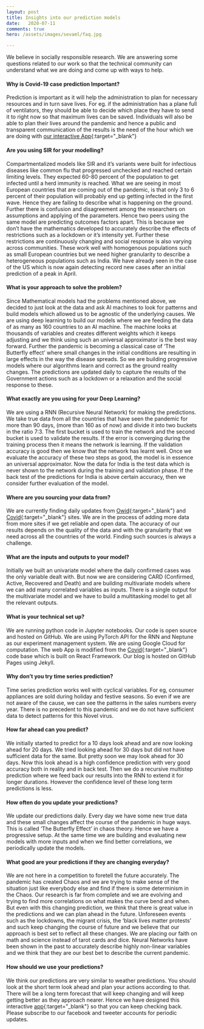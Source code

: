 ```yaml
---
layout: post
title: Insights into our prediction models
date:   2020-07-11
comments: true
hero: /assets/images/sevaml/faq.jpg

---
```


We believe in socially responsible research. We are answering some questions related to our work so that the technical community can understand what we are doing and come up with ways to help.

#### Why is Covid-19 case prediction Important?
Prediction is important as it will help the administration to plan for necessary resources and in turn save lives. For eg. if the administration has a plane full of ventilators, they should be able to decide which place they have to send it to right now so that maximum lives can be saved. Individuals will also be able to plan their lives around the pandemic and hence a public and transparent communication of the results is the need of the hour which we are doing with [our interactive App][sevaml]{:target="_blank"}

#### Are you using SIR for your modelling?
Compartmentalized models like SIR and it’s variants were built for infectious diseases like common flu that progressed unchecked and reached certain limiting levels. They expected 60-80 percent of the population to get infected until a herd immunity is reached. What we are seeing in most European countries that are coming out of the pandemic, is that only 3 to 6 percent of their population will probably end up getting infected in the first wave. Hence they are failing to describe what is happening on the ground. Further there is confusion and disagreement among the researchers on assumptions and applying of the parameters. Hence two peers using the same model are predicting outcomes factors apart. This is because we don’t have the mathematics developed to accurately describe the effects of restrictions such as a lockdown or it’s intensity yet. Further these restrictions are continuously changing and social response is also varying across communities. These work well with homogenous populations such as small European countries but we need higher granularity to describe a heterogeneous populations such as India. We have already seen in the case of the US which is now again detecting record new cases after an initial prediction of a peak in April.

#### What is your approach to solve the problem?
Since Mathematical models had the problems mentioned above, we decided to just look at the data and ask AI machines to look for patterns and build models which allowed us to be agnostic of the underlying causes. We are using deep learning to build our models where we are feeding the data of as many as 160 countries to an AI machine. The machine looks at thousands of variables and creates different weights which it keeps adjusting and we think using such an universal approximator is the best way forward. Further the pandemic is becoming a classical case of ‘The Butterfly effect’ where small changes in the initial conditions are resulting in large effects in the way the disease spreads. So we are building progressive models where our algorithms learn and correct as the ground reality changes. The predictions are updated daily to capture the results of the Government actions such as a lockdown or a relaxation and the social response to these. 

#### What exactly are you using for your Deep Learning?
We are using a RNN (Recursive Neural Network) for making the predictions. We take true data from all the countries that have seen the pandemic for more than 90 days, (more than 160 as of now) and divide it into two buckets in the ratio 7:3. The first bucket is used to train the network and the second bucket is used to validate the results. If the error is converging during the training process then it means the network is learning. If the validation accuracy is good then we know that the network has learnt well. Once we evaluate the accuracy of these two steps as good, the model is in essence an universal approximator.  Now the data for India is the test data which is never shown to the network during the training and validation phase. If the back test of the predictions for India is above certain accuracy, then we consider further evaluation of the model.

#### Where are you sourcing your data from?
We are currently finding daily updates from [Owid][owid]{:target="_blank"} and [Covid][covid]{:target="_blank"} sites. We are in the process of adding more data from more sites if we get reliable and open data. The accuracy of our results depends on the quality of the data and with the granularity that we need across all the countries of the world. Finding such sources is always a challenge.

#### What are the inputs and outputs to your model?
Initially we built an univariate model where the daily confirmed cases was the only variable dealt with. But now we are considering CARD (Confirmed, Active, Recovered and Death) and are building multivariate models where we can add many correlated variables as inputs. There is a single output for the multivariate model and we have to build a multitasking model to get all the relevant outputs.

#### What is your technical set up?
We are running python code in Jupyter notebooks. Our code is open source and hosted on GitHub. We are using PyTorch API for the RNN and Neptune as our experiment management system. We are using Google Cloud for computation. The web App is modified from the [Covid][covid]{:target="_blank"} code base which is built on React Framework. Our blog is hosted on GitHub Pages using Jekyll.

#### Why don’t you try time series prediction?
Time series prediction works well with cyclical variables. For eg, consumer appliances are sold during holiday and festive seasons. So even if we are not aware of the cause, we can see the patterns in the sales numbers every year. There is no precedent to this pandemic and we do not have sufficient data to detect patterns for this Novel virus.

#### How far ahead can you predict?
We initially started to predict for a 10 days look ahead and are now looking ahead for 20 days. We tried looking ahead for 30 days but did not have sufficient data for the same. But pretty soon we may look ahead for 30 days. Now this look ahead is a high confidence prediction with very good accuracy both in reality and in back test. Then we do a recursive multistep prediction where we feed back our results into the RNN to extend it for longer durations. However the confidence level of these long term predictions is less.

#### How often do you update your predictions?
We update our predictions daily. Every day we have some new true data and these small changes affect the course of the pandemic in huge ways. This is called ‘The Butterfly Effect’ in chaos theory. Hence we have a progressive setup. At the same time we are building and evaluating new models with more inputs and when we find better correlations, we periodically update the models.

#### What good are your predictions if they are changing everyday?
We are not here in a competition to foretell the future accurately. The pandemic has created Chaos and we are trying to make sense of the situation just like everybody else and find if there is some determinism in the Chaos. Our research is far from complete and we are evolving and trying to find more correlations on what makes the curve bend and when. But even with this changing prediction, we think that there is great value in the predictions and we can plan ahead in the future. Unforeseen events such as the lockdowns, the migrant crisis, the ‘black lives matter protests’ and such keep changing the course of future and we believe that our approach is best set to reflect all these changes. We are placing our faith on math and science instead of tarot cards and dice. Neural Networks have been shown in the past to accurately describe highly non-linear variables and we think that they are our best bet to describe the current pandemic.

#### How should we use your predictions?
We think our predictions are very similar to weather predictions. You should look at the short term look ahead and plan your actions according to that. There will be a long term forecast that will keep changing and will keep getting better as they approach nearer. Hence we have designed this interactive [app][sevaml]{:target="_blank"} so that you can keep checking back. Please subscribe to our facebook and tweeter accounts for periodic updates.


[sevaml]: https://seva.ml/?utm_source=sevaml&utm_medium=Website&utm_campaign=Third%20Push
[covid]: https://covid19india.org
[owid]: https://ourworldindata.org
